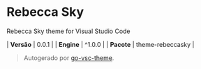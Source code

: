 # Rebecca Sky

Rebecca Sky theme for Visual Studio Code

| **Versão** | 0.0.1 |
| **Engine** | ^1.0.0 |
| **Pacote** | theme-rebeccasky |

> Autogerado por [go-vsc-theme](https://github.com/natalbu/go-vsc-theme).
